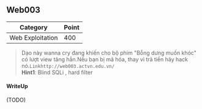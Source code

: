 ## Web003

| Category | Point |
| --- | --- |
| Web Exploitation | 400 |

> Dạo này wanna cry đang khiến cho bộ phim "Bỗng dưng muốn khóc" có lượt view tăng hẳn.Nếu bạn bị mã hóa, thay vì trả tiền hãy hack nó.`Linkhttp://web003.actvn.edu.vn/` <br>
> **Hint1**: Blind SQLi , hard filter <br>

#### WriteUp

(TODO)
